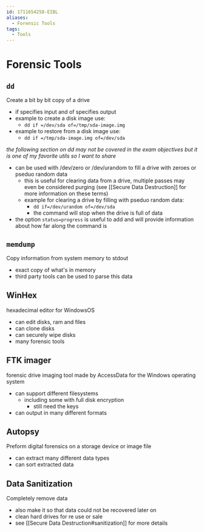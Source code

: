 ```yaml
---
id: 1711654258-EIBL
aliases:
  - Forensic Tools
tags:
  - Tools
---
```


# Forensic Tools

## `dd`
Create a bit by bit copy of a drive 
- if specifies input and of specifies output 
- example to create a disk image use: 
    - `dd if =/dev/sda of=/tmp/sda-image.img`
- example to restore from a disk image use: 
    - `dd if =/tmp/sda-image.img of=/dev/sda`


*the following section on dd may not be covered in the exam objectives but it is one of my favorite utils so I want to share* 

- can be used with /dev/zero or /dev/urandom to fill a drive with zeroes or pseduo random data 
    - this is useful for clearing data from a drive, multiple passes may even be considered purging (see [[Secure Data Destruction]] for more information on these terms) 
    - example for clearing a drive by filling with pseduo random data: 
        - `dd if=/dev/urandom of=/dev/sda` 
        - the command will stop when the drive is full of data 
- the option `status=progress` is useful to add and will provide information about how far along the command is 


## `memdump` 
Copy information from system memory to stdout 
- exact copy of what's in memory 
- third party tools can be used to parse this data 

## WinHex 
hexadecimal editor for WindowsOS 
- can edit disks, ram and files 
- can clone disks 
- can securely wipe disks 
- many forensic tools 

## FTK imager 
forensic drive imaging tool made by AccessData for the Windows operating system 
-  can support different filesystems 
    - including some with full disk encryption 
        - still need the keys 
- can output in many different formats 


## Autopsy 
Preform digital forensics on a storage device or image file
- can extract many different data types
- can sort extracted data 

## Data Sanitization 
Completely remove data 
- also make it so that data could not be recovered later on 
- clean hard drives for re use or sale 
- see [[Secure Data Destruction#sanitization]] for more details 
